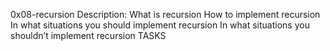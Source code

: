 0x08-recursion
Description:
What is recursion
How to implement recursion
In what situations you should implement recursion
In what situations you shouldn’t implement recursion
TASKS
